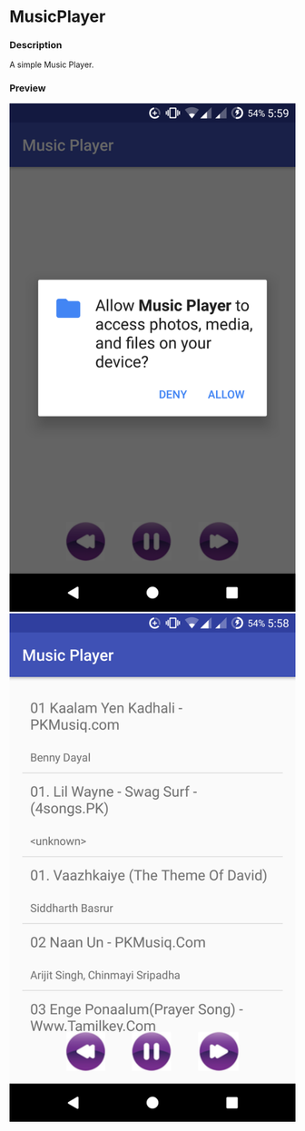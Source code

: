 # MusicPlayer

### Description

A simple Music Player.

### Preview

![Preview 1](./preview/1.png)
![Preview 2](./preview/2.png)

